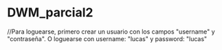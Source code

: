 # DWM_parcial2

//Para loguearse, primero crear un usuario con los campos "username" y "contraseña".  O loguearse con username: "lucas" y password: "lucas"

